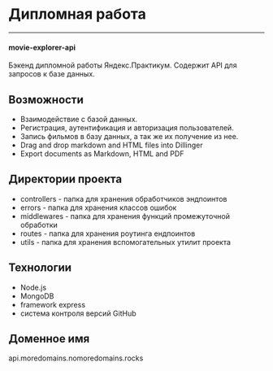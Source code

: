 # Дипломная работа
---
#### movie-explorer-api
Бэкенд дипломной работы Яндекс.Практикум. Содержит API для запросов к базе данных.
## Возможности
- Взаимодействие с базой данных.
- Регистрация, аутентификация и авторизация пользователей.
- Запись фильмов в базу данных, а так же их получение из нее.
- Drag and drop markdown and HTML files into Dillinger
- Export documents as Markdown, HTML and PDF

## Директории проекта
- controllers - папка для хранения обработчиков эндпоинтов
- errors - папка для хранения классов ошибок
- middlewares - папка для хранения функций промежуточной обработки
- routes - папка для хранения роутинга ендпоинтов
- utils - папка для хранения вспомогательных утилит проекта

## Технологии
- Node.js
- MongoDB
- framework express
- система контроля версий GitHub

## Доменное имя
api.moredomains.nomoredomains.rocks
